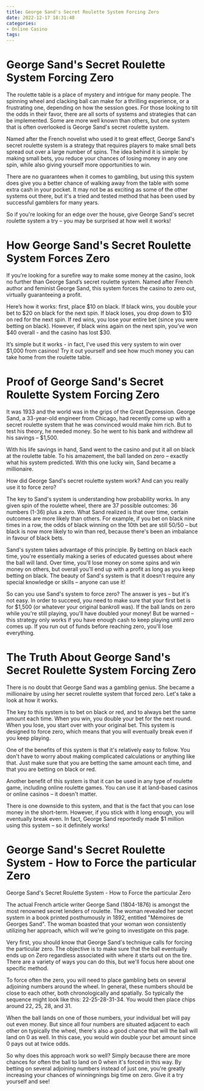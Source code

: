 ```yaml
---
title: George Sand's Secret Roulette System Forcing Zero 
date: 2022-12-17 18:31:48
categories:
- Online Casino
tags:
---
```



#  George Sand's Secret Roulette System Forcing Zero 

The roulette table is a place of mystery and intrigue for many people. The spinning wheel and clacking ball can make for a thrilling experience, or a frustrating one, depending on how the session goes. For those looking to tilt the odds in their favor, there are all sorts of systems and strategies that can be implemented. Some are more well known than others, but one system that is often overlooked is George Sand's secret roulette system.

Named after the French novelist who used it to great effect, George Sand's secret roulette system is a strategy that requires players to make small bets spread out over a large number of spins. The idea behind it is simple: by making small bets, you reduce your chances of losing money in any one spin, while also giving yourself more opportunities to win.

There are no guarantees when it comes to gambling, but using this system does give you a better chance of walking away from the table with some extra cash in your pocket. It may not be as exciting as some of the other systems out there, but it's a tried and tested method that has been used by successful gamblers for many years.

So if you're looking for an edge over the house, give George Sand's secret roulette system a try – you may be surprised at how well it works!

#  How George Sand's Secret Roulette System Forces Zero 

If you’re looking for a surefire way to make some money at the casino, look no further than George Sand’s secret roulette system. Named after French author and feminist George Sand, this system forces the casino to zero out, virtually guaranteeing a profit.

Here’s how it works: first, place $10 on black. If black wins, you double your bet to $20 on black for the next spin. If black loses, you drop down to $10 on red for the next spin. If red wins, you lose your entire bet (since you were betting on black). However, if black wins again on the next spin, you’ve won $40 overall - and the casino has lost $30.

It’s simple but it works - in fact, I’ve used this very system to win over $1,000 from casinos! Try it out yourself and see how much money you can take home from the roulette table.

#  Proof of George Sand's Secret Roulette System Forcing Zero 

It was 1933 and the world was in the grips of the Great Depression. George Sand, a 33-year-old engineer from Chicago, had recently come up with a secret roulette system that he was convinced would make him rich. But to test his theory, he needed money. So he went to his bank and withdrew all his savings – $1,500.

With his life savings in hand, Sand went to the casino and put it all on black at the roulette table. To his amazement, the ball landed on zero – exactly what his system predicted. With this one lucky win, Sand became a millionaire.

How did George Sand's secret roulette system work? And can you really use it to force zero?

The key to Sand's system is understanding how probability works. In any given spin of the roulette wheel, there are 37 possible outcomes: 36 numbers (1-36) plus a zero. What Sand realized is that over time, certain outcomes are more likely than others. For example, if you bet on black nine times in a row, the odds of black winning on the 10th bet are still 50/50 – but black is now more likely to win than red, because there's been an imbalance in favour of black bets.

Sand's system takes advantage of this principle. By betting on black each time, you're essentially making a series of educated guesses about where the ball will land. Over time, you'll lose money on some spins and win money on others, but overall you'll end up with a profit as long as you keep betting on black. The beauty of Sand's system is that it doesn't require any special knowledge or skills – anyone can use it!

So can you use Sand's system to force zero? The answer is yes – but it's not easy. In order to succeed, you need to make sure that your first bet is for $1,500 (or whatever your original bankroll was). If the ball lands on zero while you're still playing, you'll have doubled your money! But be warned – this strategy only works if you have enough cash to keep playing until zero comes up. If you run out of funds before reaching zero, you'll lose everything.

#  The Truth About George Sand's Secret Roulette System Forcing Zero 

There is no doubt that George Sand was a gambling genius. She became a millionaire by using her secret roulette system that forced zero. Let's take a look at how it works.

The key to this system is to bet on black or red, and to always bet the same amount each time. When you win, you double your bet for the next round. When you lose, you start over with your original bet. This system is designed to force zero, which means that you will eventually break even if you keep playing.

One of the benefits of this system is that it's relatively easy to follow. You don't have to worry about making complicated calculations or anything like that. Just make sure that you are betting the same amount each time, and that you are betting on black or red.

Another benefit of this system is that it can be used in any type of roulette game, including online roulette games. You can use it at land-based casinos or online casinos – it doesn't matter.

There is one downside to this system, and that is the fact that you can lose money in the short-term. However, if you stick with it long enough, you will eventually break even. In fact, George Sand reportedly made $1 million using this system – so it definitely works!

#  George Sand's Secret Roulette System - How to Force the particular Zero

George Sand's Secret Roulette System - How to Force the particular Zero

The actual French article writer George Sand (1804-1876) is amongst the most renowned secret lenders of roulette. The woman revealed her secret system in a book printed posthumously in 1892, entitled "Mémoires de Georges Sand". The woman boasted that your woman won consistently utilizing her approach, which will we're going to investigate on this page.

Very first, you should know that George Sand's technique calls for forcing the particular zero. The objective is to make sure that the ball eventually ends up on Zero regardless associated with where it starts out on the tire. There are a variety of ways you can do this, but we'll focus here about one specific method.

To force often the zero, you will need to place gambling bets on several adjoining numbers around the wheel. In general, these numbers should be close to each other, both chronologically and spatially. So typically the sequence might look like this: 22-25-28-31-34. You would then place chips around 22, 25, 28, and 31.

When the ball lands on one of those numbers, your individual bet will pay out even money. But since all four numbers are situated adjacent to each other on typically the wheel, there's also a good chance that will the ball will land on 0 as well. In this case, you would win double your bet amount since 0 pays out at twice odds.

So why does this approach work so well? Simply because there are more chances for often the ball to land on 0 when it's forced in this way. By betting on several adjoining numbers instead of just one, you're greatly increasing your chances of winningnings big time on zero. Give it a try yourself and see!